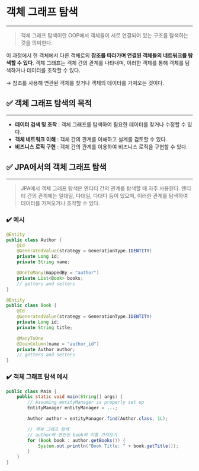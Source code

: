 # 객체 그래프 탐색

---

> 객체 그래프 탐색이란 OOP에서 객체들이 서로 연결되어 있는 구조를 탐색하는 것을 의미한다.
>

이 과정에서 한 객체에서 다른 객체로의 **참조를 따라가며 연결된 객체들의 네트워크를 탐색할 수 있다**. 객체 그래프는 객체 간의 관계를 나타내며, 이러한 객체를 통해 객체를 탐색하거나 데이터를 조작할 수 있다.

→ 참조를 사용해 연관된 객체를 찾거나 객체의 데이터를 가져오는 것이다.

## **✅ 객체 그래프 탐색의 목적**

---

- **데이터 검색 및 조작** : 객체 그래프를 탐색하여 필요한 데이터를 찾거나 수정할 수 있다.
- **객체 네트워크 이해** : 객체 간의 관계를 이해하고 설계를 검토할 수 있다.
- **비즈니스 로직 구현** : 객체 간의 관계를 이용하여 비즈니스 로직을 구현할 수 있다.

## ✅ JPA에서의 객체 그래프 탐색

---

> JPA에서 객체 그래프 탐색은 엔티티 간의 관계를 탐색할 때 자주 사용된다.
엔티티 간의 관계에는 일대일, 다대일, 다대다 등이 있으며,
이러한 관계를 탐색하여 데이터를 가져오거나 조작할 수 있다.
>

### ✔️ 예시

```java
@Entity
public class Author {
    @Id
    @GeneratedValue(strategy = GenerationType.IDENTITY)
    private Long id;
    private String name;

    @OneToMany(mappedBy = "author")
    private List<Book> books;
    // getters and setters
}

@Entity
public class Book {
    @Id
    @GeneratedValue(strategy = GenerationType.IDENTITY)
    private Long id;
    private String title;

    @ManyToOne
    @JoinColumn(name = "author_id")
    private Author author;
    // getters and setters
}
```

### ✔️ 객체 그래프 탐색 예시
```java
public class Main {
    public static void main(String[] args) {
        // Assuming entityManager is properly set up
        EntityManager entityManager = ...;

        Author author = entityManager.find(Author.class, 1L);

        // 객체 그래프 탐색
        // author와 연관된 book의 이름 가져오기
        for (Book book : author.getBooks()) {
            System.out.println("Book Title: " + book.getTitle());
        }
    }
}
```